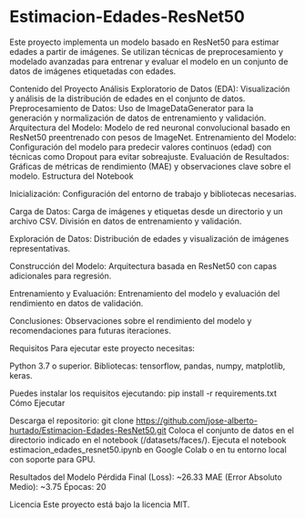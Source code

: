 # Estimacion-Edades-ResNet50

Este proyecto implementa un modelo basado en ResNet50 para estimar edades a partir de imágenes. Se utilizan técnicas de preprocesamiento y modelado avanzadas para entrenar y evaluar el modelo en un conjunto de datos de imágenes etiquetadas con edades.

Contenido del Proyecto
Análisis Exploratorio de Datos (EDA): Visualización y análisis de la distribución de edades en el conjunto de datos.
Preprocesamiento de Datos: Uso de ImageDataGenerator para la generación y normalización de datos de entrenamiento y validación.
Arquitectura del Modelo: Modelo de red neuronal convolucional basado en ResNet50 preentrenado con pesos de ImageNet.
Entrenamiento del Modelo: Configuración del modelo para predecir valores continuos (edad) con técnicas como Dropout para evitar sobreajuste.
Evaluación de Resultados: Gráficas de métricas de rendimiento (MAE) y observaciones clave sobre el modelo.
Estructura del Notebook

Inicialización:
Configuración del entorno de trabajo y bibliotecas necesarias.

Carga de Datos:
Carga de imágenes y etiquetas desde un directorio y un archivo CSV.
División en datos de entrenamiento y validación.

Exploración de Datos:
Distribución de edades y visualización de imágenes representativas.

Construcción del Modelo:
Arquitectura basada en ResNet50 con capas adicionales para regresión.

Entrenamiento y Evaluación:
Entrenamiento del modelo y evaluación del rendimiento en datos de validación.

Conclusiones:
Observaciones sobre el rendimiento del modelo y recomendaciones para futuras iteraciones.

Requisitos
Para ejecutar este proyecto necesitas:

Python 3.7 o superior.
Bibliotecas: tensorflow, pandas, numpy, matplotlib, keras.

Puedes instalar los requisitos ejecutando:
pip install -r requirements.txt
Cómo Ejecutar

Descarga el repositorio:
git clone https://github.com/jose-alberto-hurtado/Estimacion-Edades-ResNet50.git
Coloca el conjunto de datos en el directorio indicado en el notebook (/datasets/faces/).
Ejecuta el notebook estimacion_edades_resnet50.ipynb en Google Colab o en tu entorno local con soporte para GPU.

Resultados del Modelo
Pérdida Final (Loss): ~26.33
MAE (Error Absoluto Medio): ~3.75
Épocas: 20

Licencia
Este proyecto está bajo la licencia MIT.

